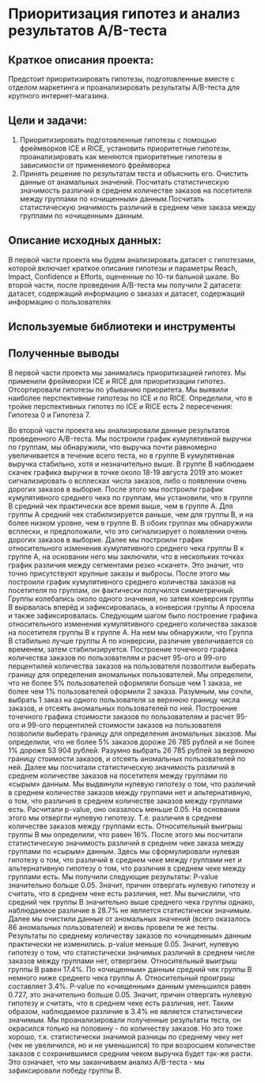 # Приоритизация гипотез и анализ результатов A/B-теста
## Краткое описания проекта:
Предстоит приоритизировать гипотезы, подготовленные вместе с отделом маркетинга и проанализировать результаты A/B-теста для крупного интернет-магазина.
## Цели и задачи: 
1. Приоритизировать подготовленные гипотезы с помощью фреймворков ICE и RICE, установить приоритетные гипотезы, проанализировать как меняются приоритетные гипотезы в зависимости от применяемого фреймворка
2. Принять решение по результатам теста и объяснить его. Очистить данные от анамальных значений. Посчитать статистическую значимость различий в среднем количестве заказов на посетителя между группами по «очищенным» данным.Посчитать статистическую значимость различий в среднем чеке заказа между группами по «очищенным» данным.
## Описание исходных данных:
В первой части проекта мы будем анализировать датасет с гипотезами, которой включает краткое описание гипотезы и параметры Reach, Impact, Confidence и Efforts, оцененные по 10-ти бальной шкале. Во второй части, после проведения A/B-теста мы получили 2 датасета: датасет, содержащий информацию о заказах и датасет, содержащий информацию о пользователях
## Используемые библиотеки и инструменты

## Полученные выводы
В первой части проекта мы занимались приоритизацией гипотез. Мы применили фреймворки ICE и RICE для приоритизации гипотез. Отсортировали гипотезы по убыванию приоритета. Мы выявили наиболее перспективные гипотезы по ICE и по RICE. Определили, что в тройке перспективных гипотез по ICE и RICE есть 2 пересечения: Гипотеза 0 и Гипотеза 7.


Во второй части проекта мы анализировали данные результатов проведенного A/B-теста. 
Мы построили график кумулятивной выручки по группам, мы обнаружили, что выручка почти равномерно увеличивается в течение всего теста, но в группе В кумулятивная выручка стабильно, хотя и незначительно выше. В группе В наблюдаем скачек графика выручки в точке около 18-19 августа 2019 это может сигнализировать о всплесках числа заказов, либо о появлении очень дорогих заказов в выборке.
После этого мы построили график кумулятивного среднего чека по группам, мы установили, что в группе В средний чек практически все время выше, чем в группе А. Для группы А средний чек стабилизируется раньше, чем для группы В, и на более низком уровне, чем в группе В. В обоих группах мы обнаружили всплески, и предположили, что это сигнализирует о появлении очень дорогих заказов в выборке.
Далее мы построили график относительного изменения кумулятивного среднего чека группы B к группе A, на основании него мы заключили, что в нескольких точках график различия между сегментами резко «скачет». Это значит, что точно присутствуют крупные заказы и выбросы.
После этого мы построили график кумулятивного среднего количества заказов на посетителя по группам, он фактически получился симметричный. Группы колебались около одного значения, но затем конверсия группы В вырвалась вперёд и зафиксировалась, а конверсия группы А просела и также зафиксировалась.
Следующим шагом было построение графика относительного изменения кумулятивного среднего количества заказов на посетителя группы B к группе A. На нем мы обнаружили, что Группа B стабильно лучше группы A по конверсии, различие увеличивается со временем, затем стабилизируется.
Построение точечного графика количества заказов по пользователям и расчет 95-ого и 99-ого перцентилей количества заказов на пользователя позволтили выберать границу для определения аномальных пользователей. Мы определили, что не более 5% пользователей оформляли больше чем 1 заказа, не более чем 1% пользователей оформили 2 заказа. Разумным, мы сочли, выбрать 1 заказ на одного пользователя за верхнюю границу числа заказов, и отсеять аномальных пользователей по ней.
Построение точечного графика стоимости заказов по пользователям и расчет 95-ого и 99-ого перцентилей стоимости заказов на пользователя позволили выберать границу для определения аномальных заказов. Мы определили, что не более 5% заказов дороже 26 785 рублей и не более 1% дороже 53 904 рублей. Разумно выбрать 26 785 рублей за верхнюю границу стоимости заказов, и отсеять аномальных пользователей по ней.
Далее мы посчитали статистическую значимость различий в среднем количестве заказов на посетителя между группами по «сырым» данным. Мы выдвинули нулевую гипотезу о том, что различий в среднем количестве заказов между группами нет и альтернативную, о том, что различия в среднем количестве заказов между группами есть. Расчитали p-value, оно оказалось меньше 0.05. На основании этого мы отвергли нулевую гипотезу. Т.е. различия в среднем количестве заказов между группами есть. Относительный выигрыш группы B мы определили, что равен 16%.
После этого мы посчитали статистическую значимость различий в среднем чеке заказа между группами по «сырым» данным. Здесь мы сформулировали нулевая гипотезу о том, что различий в среднем чеке между группами нет и альтернативную гипотезу о том, что различия в среднем чеке между группами есть. Мы получили следующие результаты: P-value значительно больше 0.05. Значит, причин отвергать нулевую гипотезу и считать, что в среднем чеке есть различия, нет. Мы вычислили, что средний чек группы B значительно выше среднего чека группы однако, наблюдаемое различие в 28.7% не является статистически значимым.
Далее мы очистили данные от аномальных значений (всего оказалось 86 аномальных пользователей) и вновь провели те же тесты. Результаты по среднему количеству заказов по «очищенным» данным практически не изменились. p-value меньше 0.05. Значит, нулевую гипотезу о том, что статистически значимых различий в среднем числе заказов между группами нет, отвергаем. Относительный выигрыш группы B равен 17.4%.
По «очищенным» данным средний чек группы B немного ниже среднего чека группы A. Относительный проигрыш составляет 3.4%. P-value по «очищенным» данным уменьшился равен 0.727, это значительно больше 0.05. Значит, причин отвергать нулевую гипотезу и считать, что в среднем чеке есть различия, нет. Таким образом, наблюдаемое различие в 3.4% не является статистически значимым.
Мы проанализировали полученные результаты теста, он окрасился только на половину - по количеству заказов. Но это тоже хорошо, т.к. статистически значимой разницы по среднему чеку нет (чек не увеличился, но и не уменьшился) то при возросшем количестве заказов с сохранившимся средним чеком выручка будет так-же расти. Это означает, что мы заканчиваем анализ A/B-теста - мы зафиксировали победу группы В.

